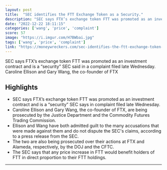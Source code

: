 ```yaml
---
layout: post
title:  "SEC identifies the FTT Exchange Token as a Security."
description: "SEC says FTX’s exchange token FTT was promoted as an investment contract and is a “security” SEC said in a complaint filed late Wednesday. Caroline Ellison and Gary Wang, the co-founder of FTX"
date: "2022-12-22 18:11:15"
categories: ['wang', 'price', 'complaint']
score: 57
image: "https://i.imgur.com/H7BWbai.jpg"
tags: ['wang', 'price', 'complaint']
link: "https://moneywreckers.com/sec-identifies-the-ftt-exchange-token-as-a-security/"
---
```


SEC says FTX’s exchange token FTT was promoted as an investment contract and is a “security” SEC said in a complaint filed late Wednesday. Caroline Ellison and Gary Wang, the co-founder of FTX

## Highlights

- SEC says FTX’s exchange token FTT was promoted as an investment contract and is a “security” SEC says in complaint filed late Wednesday.
- Caroline Ellison and Gary Wang, the co-founder of FTX, are being prosecuted by the Justice Department and the Commodity Futures Trading Commission.
- Ellison and Wang have both admitted guilt to the many accusations that were made against them and do not dispute the SEC's claims, according to a press release from the SEC.
- The two are also being prosecuted over their actions at FTX and Alameda, respectively, by the DOJ and the CFTC.
- The SEC says that any price increase in FTT would benefit holders of FTT in direct proportion to their FTT holdings.

---
